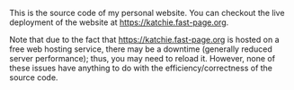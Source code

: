 This is the source code of my personal website. You can checkout the live deployment of the website at https://katchie.fast-page.org. 

Note that due to the fact that https://katchie.fast-page.org is hosted on a free web hosting service, there may be a downtime (generally reduced server performance); thus, you may need to reload it. However, none of these issues have anything to do with the efficiency/correctness of the source code.